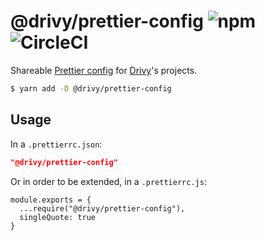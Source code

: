 # @drivy/prettier-config ![npm](https://img.shields.io/npm/v/@drivy/prettier-config.svg?style=flat-square) ![CircleCI](https://img.shields.io/circleci/build/github/drivy/prettier-config.svg?style=flat-square)

Shareable [Prettier config](https://prettier.io/blog/2019/04/12/1.17.0.html#config) for [Drivy](https://www.drivy.com)'s projects.

```sh
$ yarn add -D @drivy/prettier-config
```

## Usage

In a `.prettierrc.json`:
```json
"@drivy/prettier-config"
```

Or in order to be extended, in a `.prettierrc.js`:
```
module.exports = {
  ...require("@drivy/prettier-config"),
  singleQuote: true
}
```
